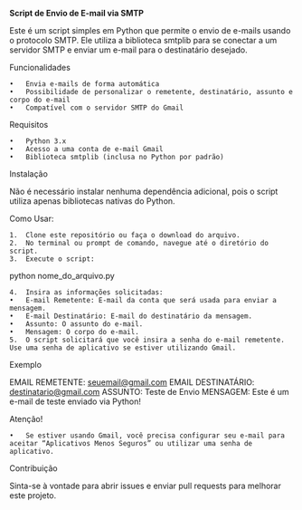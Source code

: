 **Script de Envio de E-mail via SMTP**

Este é um script simples em Python que permite o envio de e-mails usando o protocolo SMTP. Ele utiliza a biblioteca smtplib para se conectar a um servidor SMTP e enviar um e-mail para o destinatário desejado.

Funcionalidades

	•	Envia e-mails de forma automática
	•	Possibilidade de personalizar o remetente, destinatário, assunto e corpo do e-mail
	•	Compatível com o servidor SMTP do Gmail

Requisitos

	•	Python 3.x
	•	Acesso a uma conta de e-mail Gmail
	•	Biblioteca smtplib (inclusa no Python por padrão)

Instalação

Não é necessário instalar nenhuma dependência adicional, pois o script utiliza apenas bibliotecas nativas do Python.

Como Usar:

	1.	Clone este repositório ou faça o download do arquivo.
	2.	No terminal ou prompt de comando, navegue até o diretório do script.
	3.	Execute o script:

python nome_do_arquivo.py


	4.	Insira as informações solicitadas:
	•	E-mail Remetente: E-mail da conta que será usada para enviar a mensagem.
	•	E-mail Destinatário: E-mail do destinatário da mensagem.
	•	Assunto: O assunto do e-mail.
	•	Mensagem: O corpo do e-mail.
	5.	O script solicitará que você insira a senha do e-mail remetente. Use uma senha de aplicativo se estiver utilizando Gmail.

Exemplo

EMAIL REMETENTE: seuemail@gmail.com
EMAIL DESTINATÁRIO: destinatario@gmail.com
ASSUNTO: Teste de Envio
MENSAGEM: Este é um e-mail de teste enviado via Python!

Atenção!

	•	Se estiver usando Gmail, você precisa configurar seu e-mail para aceitar “Aplicativos Menos Seguros” ou utilizar uma senha de aplicativo.

Contribuição

Sinta-se à vontade para abrir issues e enviar pull requests para melhorar este projeto.
